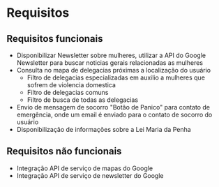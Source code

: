 # Requisitos
## Requisitos funcionais
* Disponibilizar Newsletter sobre mulheres, utilizar a API do Google Newsletter para buscar noticias gerais relacionadas as mulheres
* Consulta no mapa de delegacias próximas a localização do usuário
  * Filtro de delegacias especializadas em auxilio a mulheres que sofrem de violencia domestica
  * Filtro de delegacias comuns
  * Filtro de busca de todas as delegacias
* Envio de mensagem de socorro "Botão de Panico" para contato de emergência, onde um email é enviado para o contato de socorro do usuário
* Disponibilização de informações sobre a Lei Maria da Penha

## Requisitos não funcionais
* Integração API de serviço de mapas do Google
* Integração API de serviço de newsletter do Google
